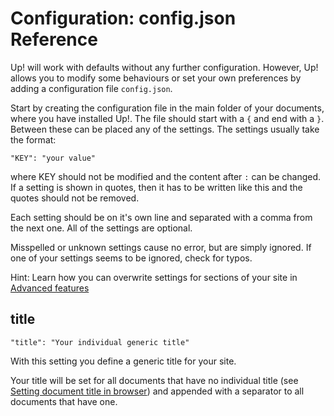 # Configuration: config.json Reference

Up! will work with defaults without any further configuration. However, Up! allows you 
to modify some behaviours or set your own preferences by adding a configuration file `config.json`.

Start by creating the configuration file in the main folder of your documents, where you have installed Up!. 
The file should start with a `{` and end with a `}`. Between these can be placed any of the settings.  The settings
usually take the format:

    "KEY": "your value"

where KEY should not be modified and the content after `:` can be changed. If a setting is shown in quotes, then it has to 
be written like this and the quotes should not be removed. 

Each setting should be on it's own line and separated with a comma from the next one. All of the settings are optional. 

Misspelled or unknown settings cause no error, but are simply ignored. If one of your settings seems to be ignored, check for typos. 

Hint: Learn how you can overwrite settings for sections of your site in [Advanced features](multiple-navigation.md#Multiple_configuration)


## title

    "title": "Your individual generic title"

With this setting you define a generic title for your site. 

Your title will be set for all documents that have no individual title (see [Setting document title in browser](getting-started.md#Setting_document_title_in_browser)) 
and appended with a separator to all documents that have one. 


